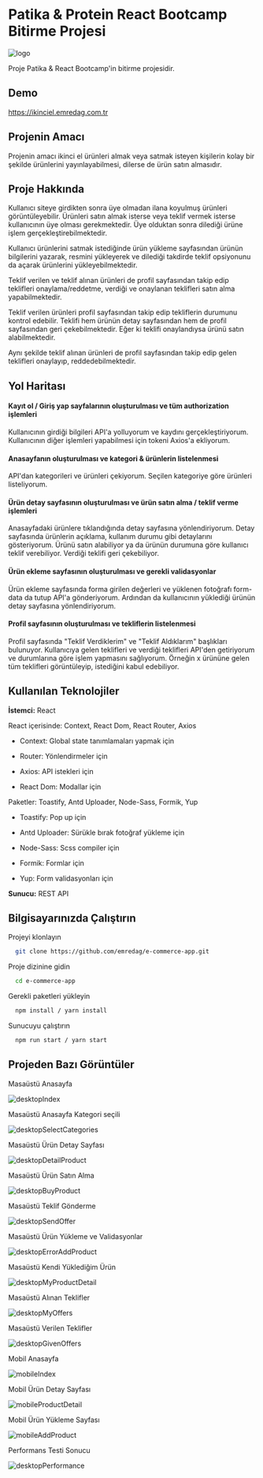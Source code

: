 
# Patika & Protein React Bootcamp Bitirme Projesi
![logo](https://user-images.githubusercontent.com/67982673/167364757-e96fef0c-bc66-428d-959a-d335fb24e56b.png)

Proje Patika & React Bootcamp'in bitirme projesidir. 

## Demo 
https://ikinciel.emredag.com.tr


## Projenin Amacı

Projenin amacı ikinci el ürünleri almak veya satmak isteyen kişilerin kolay bir şekilde ürünlerini yayınlayabilmesi, dilerse de ürün satın almasıdır.


## Proje Hakkında
Kullanıcı siteye girdikten sonra üye olmadan ilana koyulmuş ürünleri görüntüleyebilir. Ürünleri satın almak isterse veya teklif vermek isterse kullanıcının üye olması gerekmektedir. Üye olduktan sonra dilediği ürüne işlem gerçekleştirebilmektedir.

Kullanıcı ürünlerini satmak istediğinde ürün yükleme sayfasından ürünün bilgilerini yazarak, resmini yükleyerek ve dilediği takdirde teklif opsiyonunu da açarak ürünlerini yükleyebilmektedir. 

Teklif verilen ve teklif alınan ürünleri de profil sayfasından takip edip teklifleri onaylama/reddetme, verdiği ve onaylanan teklifleri satın alma yapabilmektedir.


Teklif verilen ürünleri profil sayfasından takip edip tekliflerin durumunu kontrol edebilir. Teklifi hem ürünün detay sayfasından hem de profil sayfasından geri çekebilmektedir. Eğer ki teklifi onaylandıysa ürünü satın alabilmektedir.

Aynı şekilde teklif alınan ürünleri de profil sayfasından takip edip gelen teklifleri onaylayıp, reddedebilmektedir.



## Yol Haritası

#### Kayıt ol / Giriş yap sayfalarının oluşturulması ve tüm authorization işlemleri
Kullanıcının girdiği bilgileri API'a yolluyorum ve kaydını gerçekleştiriyorum. Kullanıcının diğer işlemleri yapabilmesi için tokeni Axios'a ekliyorum.

#### Anasayfanın oluşturulması ve kategori & ürünlerin listelenmesi
API'dan kategorileri ve ürünleri çekiyorum. Seçilen kategoriye göre ürünleri listeliyorum.

#### Ürün detay sayfasının oluşturulması ve ürün satın alma / teklif verme işlemleri
Anasayfadaki ürünlere tıklandığında detay sayfasına yönlendiriyorum. Detay sayfasında ürünlerin açıklama, kullanım durumu gibi detaylarını gösteriyorum. Ürünü satın alabiliyor ya da ürünün durumuna göre kullanıcı teklif verebiliyor. Verdiği teklifi geri çekebiliyor.


#### Ürün ekleme sayfasının oluşturulması ve gerekli validasyonlar
Ürün ekleme sayfasında forma girilen değerleri ve yüklenen fotoğrafı form-data da tutup API'a gönderiyorum. Ardından da kullanıcının yüklediği ürünün detay sayfasına yönlendiriyorum.


#### Profil sayfasının oluşturulması ve tekliflerin listelenmesi
Profil sayfasında "Teklif Verdiklerim" ve "Teklif Aldıklarım" başlıkları bulunuyor. Kullanıcıya gelen teklifleri ve verdiği teklifleri API'den getiriyorum ve durumlarına göre işlem yapmasını sağlıyorum. Örneğin x ürününe gelen tüm teklifleri görüntüleyip, istediğini kabul edebiliyor.


 
## Kullanılan Teknolojiler

**İstemci:** React

React içerisinde: Context, React Dom, React Router, Axios

- Context: Global state tanımlamaları yapmak için

- Router: Yönlendirmeler için

- Axios: API istekleri için

- React Dom: Modallar için



Paketler: Toastify, Antd Uploader, Node-Sass, Formik, Yup

- Toastify: Pop up için
 
- Antd Uploader: Sürükle bırak fotoğraf yükleme için

- Node-Sass: Scss compiler için

- Formik: Formlar için

- Yup: Form validasyonları için

**Sunucu:** REST API

  
## Bilgisayarınızda Çalıştırın

Projeyi klonlayın

```bash
  git clone https://github.com/emredag/e-commerce-app.git
```

Proje dizinine gidin

```bash
  cd e-commerce-app
```

Gerekli paketleri yükleyin

```bash
  npm install / yarn install
```

Sunucuyu çalıştırın

```bash
  npm run start / yarn start
```


## Projeden Bazı Görüntüler

Masaüstü Anasayfa

![desktopIndex](https://user-images.githubusercontent.com/67982673/167363082-b72c056b-b5dd-4d29-ae53-99e7483218c3.png)

Masaüstü Anasayfa Kategori seçili

![desktopSelectCategories](https://user-images.githubusercontent.com/67982673/167363152-aac7758d-c5e3-4398-bbfa-cbb52a67db8a.png)

Masaüstü Ürün Detay Sayfası

![desktopDetailProduct](https://user-images.githubusercontent.com/67982673/167363187-489f9bc9-3198-4ec9-ac80-7c7e0e034d9a.png)

Masaüstü Ürün Satın Alma

![desktopBuyProduct](https://user-images.githubusercontent.com/67982673/167363282-223dafe5-1043-4cef-bfcb-b39dd03fab9f.png)

Masaüstü Teklif Gönderme

![desktopSendOffer](https://user-images.githubusercontent.com/67982673/167363289-bec7a0d8-3753-40de-9033-a63eebbc06cc.png)

Masaüstü Ürün Yükleme ve Validasyonlar

![desktopErrorAddProduct](https://user-images.githubusercontent.com/67982673/167363316-dd9755c1-8159-4135-ba90-4b4f0715a153.png)

Masaüstü Kendi Yüklediğim Ürün

![desktopMyProductDetail](https://user-images.githubusercontent.com/67982673/167363326-b15659fc-28a5-4e10-9adb-72b7fa3b4f7d.png)

Masaüstü Alınan Teklifler

![desktopMyOffers](https://user-images.githubusercontent.com/67982673/167363364-16279469-916d-4cec-bddb-fc3e66c64580.png)

Masaüstü Verilen Teklifler

![desktopGivenOffers](https://user-images.githubusercontent.com/67982673/167363371-f8239fee-e5a5-4cd2-a2fa-7fc0e7d638b5.png)

Mobil Anasayfa 

![mobileIndex](https://user-images.githubusercontent.com/67982673/167363405-8470cf0f-2161-49f8-b262-0576099af581.png)

Mobil Ürün Detay Sayfası

![mobileProductDetail](https://user-images.githubusercontent.com/67982673/167363430-1a424fcd-fb34-423a-8114-cb29de82f664.png)

Mobil Ürün Yükleme Sayfası

![mobileAddProduct](https://user-images.githubusercontent.com/67982673/167363414-9281a15c-e540-4c8a-a163-c76ace0a4344.png)

Performans Testi Sonucu

![desktopPerformance](https://user-images.githubusercontent.com/67982673/167363455-17ba7d9a-99b3-4de2-aab8-6025dcebff2c.png)



  
